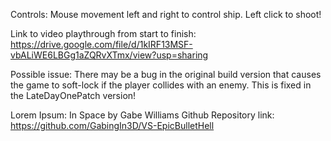 Controls:
Mouse movement left and right to control ship.
Left click to shoot!

Link to video playthrough from start to finish: https://drive.google.com/file/d/1kIRF13MSF-vbALiWE6LBGg1aZQRvXTmx/view?usp=sharing

Possible issue:
There may be a bug in the original build version that causes the game to soft-lock if the player collides with an enemy. This is fixed in the LateDayOnePatch version!

Lorem Ipsum: In Space by Gabe Williams
Github Repository link: https://github.com/GabingIn3D/VS-EpicBulletHell
